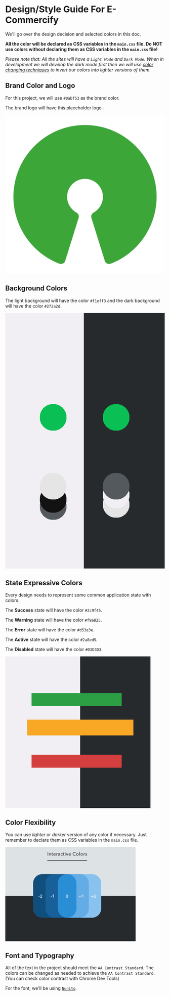 # Design/Style Guide For E-Commercify

We'll go over the design decision and selected colors in this doc.

**All the color will be declared as CSS variables in the `main.css` file. Do NOT use colors without declaring them as CSS variables in the `main.css` file!**

_Please note that: All the sites will have a `Light Mode` and `Dark Mode`. When in development we will develop the dark mode first then we will use [color changing techniques](https://medium.com/@mwichary/dark-theme-in-a-day-3518dde2955a) to invert our colors into lighter versions of them._

## Brand Color and Logo

For this project, we will use `#0abf53` as the brand color.

The brand logo will have this placeholder logo -

![PNG - Brand Logo](DOC_IMG/brand.png)

## Background Colors

The light background will have the color `#f1eff3` and the dark background will have the color `#272a2d`.

![PNG - Background Colors](DOC_IMG/brand-and-background-colors.png)

## State Expressive Colors

Every design needs to represent some common application state with colors.

The **Success** state will have the color `#2c9f45`.

The **Warning** state will have the color `#f9a825`.

The **Error** state will have the color `#d53e3e`.

The **Active** state will have the color `#2a8ed5`.

The **Disabled** state will have the color `#D3D3D3`.

![PNG - State Expressive Colors](DOC_IMG/meaning-color.png)

## Color Flexibility

You can use _lighter_ or _darker_ version of any color if necessary. Just remember to declare them as CSS variables in the `main.css` file.

![PNG - Different shades of active color](DOC_IMG/active-colors.png)

## Font and Typography

All of the text in the project should meet the `AA Contrast Standard`. The colors can be changed as needed to achieve the `AA Contrast Standard`. (You can check color contrast with Chrome Dev Tools)

For the font, we'll be using [`Nunito`](https://fonts.google.com/specimen/Nunito).
